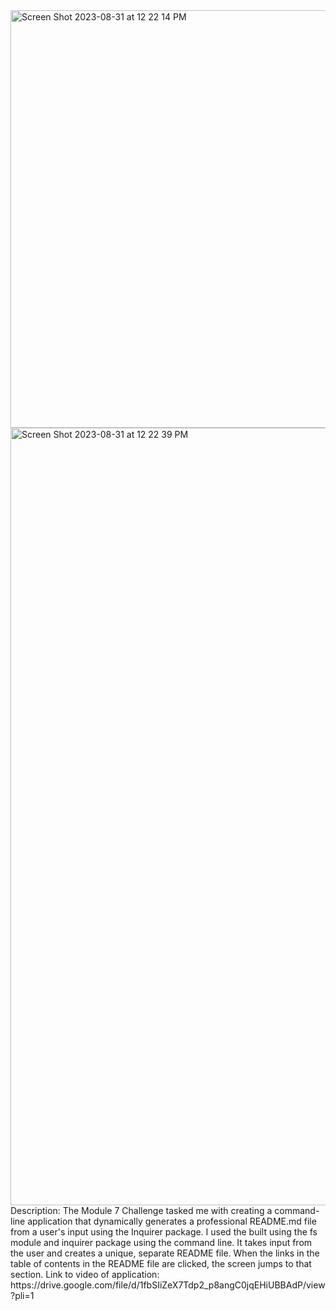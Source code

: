 <img width="668" alt="Screen Shot 2023-08-31 at 12 22 14 PM" src="https://github.com/jushendhillon9/Module-7-Challenge/assets/137123520/6bab8d0c-619f-445d-9fda-38170077c362">
<img width="1244" alt="Screen Shot 2023-08-31 at 12 22 39 PM" src="https://github.com/jushendhillon9/Module-7-Challenge/assets/137123520/ab42c768-cc52-496c-ae3a-a657d4cc657d">
Description: The Module 7 Challenge tasked me with creating a command-line application that dynamically generates a professional README.md file from a user's input using the Inquirer package. I used the built using the fs module and inquirer package using the command line. It takes input from the user and creates a unique, separate README file. When the links in the table of contents in the README file are clicked, the screen jumps to that section.
Link to video of application: https://drive.google.com/file/d/1fbSIiZeX7Tdp2_p8angC0jqEHiUBBAdP/view?pli=1
